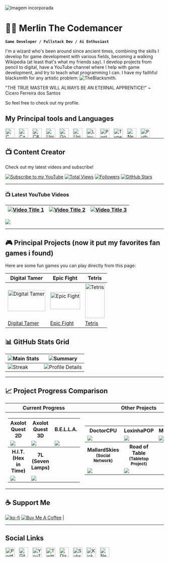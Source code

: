 ![Imagem incorporada](https://yt3.googleusercontent.com/Ku7jfp1NbeXxVOD-RxDdejX8_uegbuzE4djPBmlEWz9957xQYQuMBhDC2pWXOmQwICZejij2=w1707-fcrop64=1,00005a57ffffa5a8-k-c0xffffffff-no-nd-rj)


# 🧙‍♂️ Merlin The Codemancer

**`Game Developer / Fullstack Dev / Ai Enthusiast `**

I'm a wizard who's been around since ancient times, combining the skills I develop for game development with various fields, becoming a walking Wikipedia (at least that's what my friends say). I develop projects from pencil to digital, have a YouTube channel where I help with game development, and try to teach what programming I can. I have my faithful blacksmith for any artistic problem: ![TheBlacksmith](https://www.youtube.com/@tiamat_h3f3st).

"THE TRUE MASTER WILL ALWAYS BE AN ETERNAL APPRENTICE!"
~ Cicero Ferreira dos Santos

So feel free to check out my profile.

## My Principal tools and Languages


<img align="left" alt="C" width="30px" style="padding-right:10px;" src="https://cdn.simpleicons.org/c/ffffff" />
<img align="left" alt="C++" width="30px" style="padding-right:10px;" src="https://cdn.simpleicons.org/cplusplus/ffffff" />
<img align="left" alt="C#" width="30px" style="padding-right:10px;" src="https://zeekcursos.com.br/img/Icones-Modulos/programacaoC.png" />
<img align="left" alt="Unreal Engine" width="30px" style="padding-right:10px;" src="https://cdn.simpleicons.org/unrealengine/ffffff" />
<img align="left" alt="Godot" width="30px" style="padding-right:10px;" src="https://godotengine.org/assets/press/logo_vertical_monochrome_dark.png" />
<img align="left" alt="Unity" width="30px" style="padding-right:10px;" src="https://cdn.simpleicons.org/unity/ffffff" />
<img align="left" alt="Linux" width="30px" style="padding-right:10px;" src="https://cdn.simpleicons.org/linux/ffffff" />
<img align="left" alt="PostgreSQL" width="30px" style="padding-right:10px;" src="https://cdn.simpleicons.org/postgresql/ffffff" />
<img align="left" alt="TypeScript" width="30px" style="padding-right:10px;" src="https://cdn.simpleicons.org/typescript/ffffff" />
<img align="left" alt="Next.js" width="30px" style="padding-right:10px;" src="https://cdn.simpleicons.org/nextdotjs/ffffff" />
<img align="left" alt="Python" width="30px" style="padding-right:10px;" src="https://cdn.simpleicons.org/python/ffffff" />
<br />

---
## 📺 Content Creator
Check out my latest videos and subscribe!

[![Subscribe to my YouTube](https://custom-icon-badges.demolab.com/youtube/channel/subscribers/UC2WHjPDvbE6O328n17ZGcfg?color=%23E05D44&label=SUBSCRIBE&logo=video&logoColor=white&style=for-the-badge&labelColor=CE4630)](https://www.youtube.com/@Merlin_Codemancer)
[![Total Views](https://custom-icon-badges.demolab.com/youtube/channel/views/UC2WHjPDvbE6O328n17ZGcfg?color=%23E1AD0E&logo=eye&logoColor=white&style=for-the-badge&labelColor=C79600)](https://www.youtube.com/@Merlin_Codemancer)
[![Followers](https://custom-icon-badges.demolab.com/github/followers/YourUsername?color=236ad3&labelColor=1155ba&style=for-the-badge&logo=person-add&label=Follow&logoColor=white)](https://github.com/MerlinTheCodemancer)
[![GitHub Stars](https://custom-icon-badges.demolab.com/github/stars/YourUsername?color=55960c&style=for-the-badge&labelColor=488207&logo=star)](https://github.com/MerlinTheCodemancer)

---

### 📺 Latest YouTube Videos


| [![Video Title 1](https://ytcards.demolab.com/?id=6BON0tUuYBg&title=Your+Video+Title&lang=en&timestamp=TIME&background_color=%230d1117&title_color=%23ffffff&stats_color=%23dedede&max_title_lines=1&width=250&border_radius=5&duration=DURATION "Video 1")](https://www.youtube.com/watch?v=VIDEO_ID_1) | [![Video Title 2](https://ytcards.demolab.com/?id=2DSrk7WX7ho&title=Your+Video+Title&lang=en&timestamp=TIME&background_color=%230d1117&title_color=%23ffffff&stats_color=%23dedede&max_title_lines=1&width=250&border_radius=5&duration=DURATION "Video 2")](https://www.youtube.com/watch?v=VIDEO_ID_2) | [![Video Title 3](https://ytcards.demolab.com/?id=Htm6wnKPqKw&title=Your+Video+Title&lang=en&timestamp=TIME&background_color=%230d1117&title_color=%23ffffff&stats_color=%23dedede&max_title_lines=1&width=250&border_radius=5&duration=DURATION "Video 3")](https://www.youtube.com/watch?v=VIDEO_ID_3) |
|---------|---------|---------|


<!-- END YOUTUBE-CARDS -->

[<img src="https://custom-icon-badges.demolab.com/badge/-Subscribe%20For%20More-red?style=for-the-badge&logo=video&logoColor=white"/>](https://www.youtube.com/c/@Merlin_Codemancer?sub_confirmation=1)

---

## 🎮 Principal Projects (now it put my favorites fan games i found)

Here are some fun games you can play directly from this page:

| Digital Tamer | Epic Fight | Tetris |
|----------------|------------|--------|
| <img src="https://img.itch.zone/aW1nLzE3MjI2NzMxLnBuZw==/315x250%23c/nOWaK9.png" alt="Digital Tamer" style="width:100%; max-width:300px; aspect-ratio:16/9; object-fit:cover;"/> | <img src="https://picon.ngfiles.com/746000/flash_746618_card.webp?f1669676968" alt="Epic Fight" style="width:100%; max-width:300px; aspect-ratio:16/9; object-fit:cover;"/> | <img src="https://browsercraft.com/images/games/covers/jstris.jpg" alt="Tetris" style="width:100%; max-width:200px; aspect-ratio:9/16; object-fit:cover;"/> |
| [Digital Tamer](https://dragonrod342.itch.io/digital-tamers-2) | [Epic Fight](https://www.newgrounds.com/portal/view/746618) | [Tetris](https://jstris.jezevec10.com/) |




## 📊 GitHub Stats Grid

| ![Main Stats](https://github-readme-stats.vercel.app/api?username=MerlinTheCodemancer&show_icons=true&theme=gruvbox) | ![Summary](http://github-profile-summary-cards.vercel.app/api/cards/stats?username=MerlinTheCodemancer&theme=tokyonight) |
|---|---|
| ![Streak](https://github-readme-streak-stats.herokuapp.com?user=MerlinTheCodemancer&theme=tokyonight&hide_border=true&date_format=j%20M%5B%20Y%5D&card_width=480) | ![Profile Details](http://github-profile-summary-cards.vercel.app/api/cards/profile-details?username=MerlinTheCodemancer&theme=tokyonight) |

---

## 📈 Project Progress Comparison

| **Current Progress** | **Other Projects** |
|----------------------|----------------------|
| <table><tr><th>Axolot Quest 2D</th><th>Axolot Quest 3D</th><th>B.E.L.L.A.</th></tr><tr><td><img src="https://markdone.org/progress/35.png" /></td><td><img src="https://markdone.org/progress/15.png" /></td><td><img src="https://markdone.org/progress/5.png" /></td></tr><tr><th>H.I.T. (Hex in Time)</th><th>7L (Seven Lamps)</th><th></th></tr><tr><td><img src="https://markdone.org/progress/50.png" /></td><td><img src="https://markdone.org/progress/5.png" /></td><td></td></tr></table> | <table><tr><th>DoctorCPU</th><th>LoxinhaPOP</th><th>MedicHelper</th></tr><tr><td><img src="https://markdone.org/progress/45.png" /></td><td><img src="https://markdone.org/progress/25.png" /></td><td><img src="https://markdone.org/progress/10.png" /></td></tr><tr><th>MallardSkies<br><small>(Social Network)</small></th><th>Road of Table<br><small>(Tabletop Project)</small></th><th></th></tr><tr><td><img src="https://markdone.org/progress/30.png" /></td><td><img src="https://markdone.org/progress/60.png" /></td><td></td></tr></table> |



## ☕ Support Me

[![ko-fi](https://ko-fi.com/img/githubbutton_sm.svg)](https://ko-fi.com/MerlinTheCodemancer)
[![Buy Me A Coffee](https://www.buymeacoffee.com/assets/img/custom_images/orange_img.png)](https://www.buymeacoffee.com/MerlinTheCodemancer) |


---

## Social Links
<img align="left" label="portfolio" alt="Portfolio" width="30px" style="padding-right:10px;" src="https://static.wikia.nocookie.net/nier/images/5/5f/882033E5-69F6-4CE2-BC77-006FE6C8606F.png/revision/latest?cb=20190102010917" />
<img align="left" alt="GitHub" width="30px" style="padding-right:10px;" src="https://cdn.simpleicons.org/github/ffffff" />
<img align="left" alt="YouTube" width="30px" style="padding-right:10px;" src="https://cdn.simpleicons.org/youtube/ffffff" />
<img align="left" alt="Twitter" width="30px" style="padding-right:10px;" src="https://cdn.simpleicons.org/x/ffffff" />
<img align="left" alt="Discord" width="30px" style="padding-right:10px;" src="https://cdn.simpleicons.org/discord/ffffff" />
<img align="left" alt="Substack" width="30px" style="padding-right:10px;" src="https://cdn.simpleicons.org/substack/ffffff" />
<img align="left" alt="Kick" width="30px" style="padding-right:10px;" src="https://cdn.simpleicons.org/kick/ffffff" />
<img align="left" alt="Newgrounds" width="30px" style="padding-right:10px;" src="https://tse3.mm.bing.net/th/id/OIP.mTj-gvhTi0oCthgAOhu5ZAHaHa?cb=12&rs=1&pid=ImgDetMain&o=7&rm=3" />
<br />



